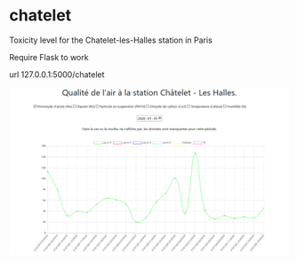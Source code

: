# chatelet
Toxicity level for the Chatelet-les-Halles station in Paris

Require Flask to work


url 127.0.0.1:5000/chatelet

![chatelet](/chatelet.png)
